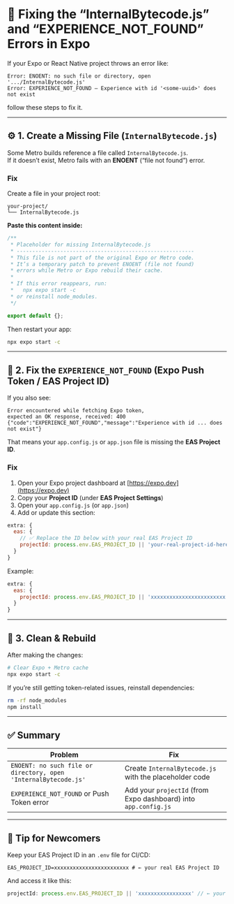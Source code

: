 # 🧩 Fixing the “InternalBytecode.js” and “EXPERIENCE_NOT_FOUND” Errors in Expo

If your Expo or React Native project throws an error like:

```
Error: ENOENT: no such file or directory, open '.../InternalBytecode.js'
Error: EXPERIENCE_NOT_FOUND – Experience with id '<some-uuid>' does not exist
```

follow these steps to fix it.

---

## ⚙️ 1. Create a Missing File (`InternalBytecode.js`)

Some Metro builds reference a file called `InternalBytecode.js`.  
If it doesn’t exist, Metro fails with an **ENOENT** (“file not found”) error.

### Fix

Create a file in your project root:

```
your-project/
└── InternalBytecode.js
```

**Paste this content inside:**
```js
/**
 * Placeholder for missing InternalBytecode.js
 * ---------------------------------------------------------
 * This file is not part of the original Expo or Metro code.
 * It’s a temporary patch to prevent ENOENT (file not found)
 * errors while Metro or Expo rebuild their cache.
 *
 * If this error reappears, run:
 *   npx expo start -c
 * or reinstall node_modules.
 */

export default {};
```

Then restart your app:

```bash
npx expo start -c
```

---

## 📡 2. Fix the `EXPERIENCE_NOT_FOUND` (Expo Push Token / EAS Project ID)

If you also see:

```
Error encountered while fetching Expo token,
expected an OK response, received: 400
{"code":"EXPERIENCE_NOT_FOUND","message":"Experience with id ... does not exist"}
```

That means your `app.config.js` or `app.json` file is missing the **EAS Project ID**.

### Fix

1. Open your Expo project dashboard at [https://expo.dev](https://expo.dev)
2. Copy your **Project ID** (under **EAS Project Settings**)
3. Open your `app.config.js` (or `app.json`)
4. Add or update this section:

```js
extra: {
  eas: {
    // ✅ Replace the ID below with your real EAS Project ID
    projectId: process.env.EAS_PROJECT_ID || 'your-real-project-id-here'
  }
}
```

Example:
```js
extra: {
  eas: {
    projectId: process.env.EAS_PROJECT_ID || 'xxxxxxxxxxxxxxxxxxxxxxxx' // ← your real EAS Project IDxxxxxxxxxxxx'
  }
}
```

---

## 🚀 3. Clean & Rebuild

After making the changes:

```bash
# Clear Expo + Metro cache
npx expo start -c
```

If you’re still getting token-related issues, reinstall dependencies:

```bash
rm -rf node_modules
npm install
```

---

## ✅ Summary

| Problem | Fix |
|----------|-----|
| `ENOENT: no such file or directory, open 'InternalBytecode.js'` | Create `InternalBytecode.js` with the placeholder code |
| `EXPERIENCE_NOT_FOUND` or Push Token error | Add your `projectId` (from Expo dashboard) into `app.config.js` |

---

## 💬 Tip for Newcomers

Keep your EAS Project ID in an `.env` file for CI/CD:

```
EAS_PROJECT_ID=xxxxxxxxxxxxxxxxxxxxxxxx # ← your real EAS Project ID
```

And access it like this:
```js
projectId: process.env.EAS_PROJECT_ID || 'xxxxxxxxxxxxxxxxx' // ← your real EAS Project ID
```
